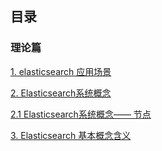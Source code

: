 ##  目录

### 理论篇

[1. elasticsearch 应用场景](https://github.com/yueyuanyang/knowledge/blob/master/elasticsearch/theory/part1.md)

[2. Elasticsearch系统概念](https://github.com/yueyuanyang/knowledge/blob/master/elasticsearch/theory/part3.md)

  [2.1 Elasticsearch系统概念—— 节点]()

[3. Elasticsearch 基本概念含义](https://github.com/yueyuanyang/knowledge/blob/master/elasticsearch/theory/part2.md)
